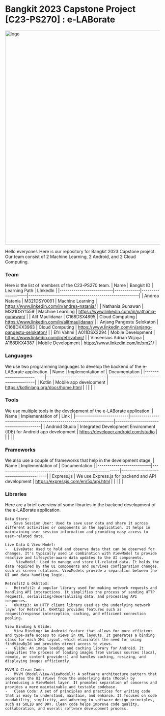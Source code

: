 # Bangkit 2023 Capstone Project [C23-PS270] : e-LABorate

<img width="695" alt="logo" src="https://github.com/anjangpangesu/E-LABorate/assets/63623255/6d4275de-8265-41ef-938e-9b7447fbae3f">

Hello everyone!. Here is our repository for Bangkit 2023 Capstone project. Our team consist of 2 Machine Learning, 2 Android, and 2 Cloud Computing.

### Team
Here is the list of members of the C23-PS270 team.
|            Name           | Bangkit ID  |   Learning Path    |                        LInkedIn                        |
|---------------------------|-------------|--------------------|--------------------------------------------------------|
| Andrea Natania            | M321DSY0091 | Machine Learning   | https://www.linkedin.com/in/andrea-natania/            |
| Nathania Gunawan          | M321DSY1559 | Machine Learning   | https://www.linkedin.com/in/nathania-gunawan/          |
| Alif Maulidanar           | C168DSX4895 | Cloud Computing    | https://www.linkedin.com/in/alifmaulidanar/            | 
| Anjang Pangestu Selokaton | C168DKX3963 | Cloud Computing    | https://www.linkedin.com/in/anjang-pangestu-selokaton/ |
| Efri Vahmi                | A011DSX2294 | Mobile Development | https://www.linkedin.com/in/efrivahmi/                 |
| Vinsensius Adrian Wijaya  | A168DKX4387 | Mobile Development | https://www.linkedin.com/in/xm21/                      |

### Languages
We use two programming languages to develop the backend of the e-LABorate application.
|            Name           |        Implementation of      |             Documentation               |
|---------------------------|------------------------------ |-----------------------------------------|
| Kotlin                    | Mobile app development        | https://kotlinlang.org/docs/home.html   |
|                           |                               |                                         |

### Tools
We use multiple tools in the development of the e-LABorate application.
|            Name           |                           Implementation of                          |                  Link                  |
|---------------------------|----------------------------------------------------------------------|----------------------------------------|
| Android Studio            | Integrated Development Environment (IDE) for Android app development | https://developer.android.com/studio   |
|                           |                                                                      |                                        |

### Frameworks
We also use a couple of frameworks that help in the development stage.
|            Name           |                       Implementation of                     |              Documentation             |
|---------------------------|-------------------------------------------------------------|----------------------------------------|
| Express.js                | We use Express.js for backend and API development           | https://expressjs.com/en/5x/api.html   |
|                           |                                                             |                                        |

### Libraries
Here are a brief overview of some libraries in the backend development of the e-LABorate application. 

    Data Store:
    -   Save Session User: Used to save user data and share it across different activities or components in the application. It helps in maintaining user session information and providing easy access to user-related data. 
    
    Live Data & View Model:
    -   LiveData: Used to hold and observe data that can be observed for changes. It's typically used in combination with ViewModel to provide reactive and lifecycle-aware data updates to the UI components.
     -   ViewModel: Used to manage and store UI-related data. It holds the data required by the UI components and survives configuration changes, such as screen rotations. ViewModels provide a separation between the UI and data handling logic.

    Retrofit2 & Okhttp3:
    -   Retrofit2: A popular library used for making network requests and handling API interactions. It simplifies the process of sending HTTP requests, serializing/deserializing data, and processing API responses.
    -   OkHttp3: An HTTP client library used as the underlying network layer for Retrofit. OkHttp3 provides features such as  request/response interception, caching, and efficient connection pooling.

    View Binding & Glide:
    -   View Binding: An Android feature that allows for more efficient and type-safe access to views in XML layouts. It generates a binding class for each XML layout, which eliminates the need for using findViewById and provides direct access to views. 
    -   Glide: An image loading and caching library for Android. It simplifies the process of loading images from various sources (local, remote, or content providers) and handles caching, resizing, and displaying images efficiently.

    MVVM & Clean Code: 
    -   MVVM (Model-View-ViewModel): A software architecture pattern that separates the UI (View) from the underlying data (Model) by  introducing a ViewModel layer. It promotes separation of concerns and provides a more maintainable and testable codebase.
    -   Clean Code: A set of principles and practices for writing code that is easy to understand, maintain, and enhance. It focuses on code readability, simplicity, and adhering to software design principles, such as SOLID and DRY. Clean code helps improve code quality, collaboration, and overall software development process.
